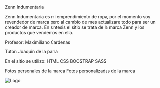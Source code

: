 
Zenn Indumentaria   

Zenn Indumentaria es mi emprendimiento de ropa, por el momento soy revendedor de marca pero al cambio de mes actualizare todo para ser un creador de marca. En sintesis el sitio se trata de la marca Zenn y los productos que vendemos en ella.


Profesor: Maximiliano Cardenas

Tutor: Joaquin de la parra

En el sitio se utilizo:
HTML
CSS
BOOSTRAP
SASS

Fotos personales de la marca
Fotos personalizadas de la marca



![Logo](https://i.imgur.com/I3gbes8.png)
